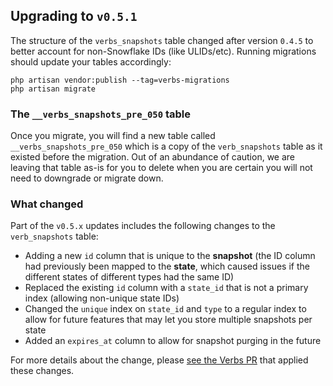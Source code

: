 ## Upgrading to `v0.5.1`

The structure of the `verbs_snapshots` table changed after version `0.4.5` to better account for
non-Snowflake IDs (like ULIDs/etc). Running migrations should update your tables accordingly:

```
php artisan vendor:publish --tag=verbs-migrations
php artisan migrate
```

### The `__verbs_snapshots_pre_050` table

Once you migrate, you will find a new table called `__verbs_snapshots_pre_050` which is a copy
of the `verb_snapshots` table as it existed before the migration. Out of an abundance of caution,
we are leaving that table as-is for you to delete when you are certain you will not need to
downgrade or migrate down.

### What changed

Part of the `v0.5.x` updates includes the following changes to the `verb_snapshots` table:

- Adding a new `id` column that is unique to the **snapshot** (the ID column had previously
  been mapped to the **state**, which caused issues if the different states of different types
  had the same ID)
- Replaced the existing `id` column with a `state_id` that is not a primary index (allowing
  non-unique state IDs)
- Changed the `unique` index on `state_id` and `type` to a regular index to allow for future features
  that may let you store multiple snapshots per state
- Added an `expires_at` column to allow for snapshot purging in the future

For more details about the change, please [see the Verbs PR](https://github.com/hirethunk/verbs/pull/144)
that applied these changes.

